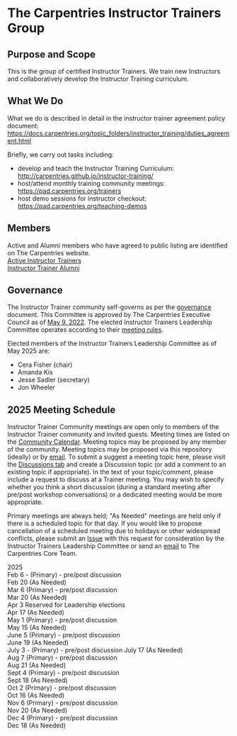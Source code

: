 # The Carpentries Instructor Trainers Group

## Purpose and Scope

This is the group of certified Instructor Trainers. We train new Instructors and collaboratively develop the Instructor Training curriculum.

## What We Do
What we do is described in detail in the instructor trainer agreement policy document: https://docs.carpentries.org/topic_folders/instructor_training/duties_agreement.html

Briefly, we carry out tasks including:
- develop and teach the Instructor Training Curriculum: http://carpentries.github.io/instructor-training/
- host/attend monthly training community meetings: https://pad.carpentries.org/trainers
- host demo sessions for instructor checkout: https://pad.carpentries.org/teaching-demos

## Members
Active and Alumni members who have agreed to public listing are identified on The Carpentries website.  
[Active Instructor Trainers](https://carpentries.org/trainers/)  
[Instructor Trainer Alumni](https://carpentries.org/trainer_alumni/)

## Governance

The Instructor Trainer community self-governs as per the [governance](governance.md) document. This Committee is approved by The Carpentries Executive Council as of [May 9, 2022](https://github.com/carpentries/executive-council-info/blob/main/minutes/2022/EC-minutes-2022-05-09-Q2.md).
The elected Instructor Trainers Leadership Committee operates according to their [meeting rules](policy/leader_meeting_rules.md).

Elected members of the Instructor Trainers Leadership Committee as of May 2025 are:
- Cera Fisher (chair)
- Amanda Kis
- Jesse Sadler (secretary)
- Jon Wheeler 

## 2025 Meeting Schedule

Instructor Trainer Community meetings are open only to members of the Instructor Trainer community and invited guests. Meeting times are listed on the [Community Calendar](https://carpentries.org/community/#community-events). 
Meeting topics may be proposed by any member of the community. Meeting topics may be proposed via this repository (ideally) or by [email](mailto:instructor.training@carpentries.org). 
To submit a suggest a meeting topic here, please visit the [Discussions tab](https://github.com/carpentries/trainers/discussions) and 
create a Discussion topic (or add a comment to an existing topic if appropriate). 
In the text of your topic/comment, please include a request to discuss at a Trainer meeting. You may wish to specify whether you 
think a short discussion (during a standard meeting after pre/post workshop conversations) or a dedicated meeting would be more appropriate. 
  
Primary meetings are always held; "As Needed" meetings are held only if there is a scheduled topic for that day. 
If you would like to propose cancellation of a scheduled meeting due to holidays or other widespread conflicts, please submit an [Issue](https://github.com/carpentries/trainers/issues) 
with this request for consideration by the Instructor Trainers Leadership Committee or send an [email](mailto:instructor.training@carpentries.org) to The Carpentries Core Team.

2025   
Feb 6 - (Primary) - pre/post discussion     
Feb 20 (As Needed)   
Mar 6 (Primary) - pre/post discussion  
Mar 20 (As Needed)  
Apr 3 Reserved for Leadership elections  
Apr 17 (As Needed)  
May 1 (Primary) - pre/post discussion  
May 15 (As Needed)  
June 5 (Primary) - pre/post discussion  
June 19 (As Needed)  
July 3 - (Primary) - pre/post discussion 
July 17 (As Needed)  
Aug 7 (Primary) - pre/post discussion  
Aug 21 (As Needed)  
Sept 4 (Primary) - pre/post discussion  
Sept 18 (As Needed)  
Oct 2 (Primary) - pre/post discussion  
Oct 16 (As Needed)  
Nov 6 (Primary) - pre/post discussion  
Nov 20 (As Needed)  
Dec 4 (Primary) - pre/post discussion  
Dec 18 (As Needed)  


